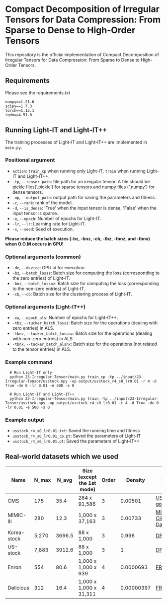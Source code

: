 # Compact Decomposition of Irregular Tensors for Data Compression: From Sparse to Dense to High-Order Tensors

This repository is the official implementation of Compact Decomposition of Irregular Tensors for Data Compression: From Sparse to Dense to High-Order Tensors.

## Requirements
Please see the requirements.txt
```
numpy==1.21.6
scipy==1.7.3
torch==1.13.1
tqdm==4.51.0
```

## Running Light-IT and Light-IT++
The training processes of Light-IT and Light-IT++ are implemented in ```main.py```.
### Positional argument
* `action`: `train_cp` when running only Light-IT, `train` when running Light-IT and Light-IT++.
* `-tp`, `--tensor_path`:  file path for an irregular tensor. A file should be pickle files('.pickle') for sparse tensors and numpy files ('.numpy') for dense tensors.
* `-op`, `--output_path`: output path for saving the parameters and fitness.
* `-r`, `--rank`: rank of the model.
* `-d`, `--is_dense`: 'True' when the input tensor is dense, 'False' when the input tensor is sparse.
* `-e`, `--epoch`: Number of epochs for Light-IT.
* `-lr`, `--lr`: Learning rate for Light-IT.
* `-s`, `--seed`: Seed of execution.

**Please reduce the batch sizes (-bz, -bnz, -cb, -tbz, -tbnz, and -tbnx) when O.O.M occurs in GPU!**
### Optional arguments (common)
* `-de`, `--device`: GPU id for execution.
* `-bz`, `--batch_lossz`: Batch size for computing the loss (corresponding to the zero entries) of Light-IT.
* `-bnz`, `--batch_lossnz`: Batch size for computing the loss (corresponding to the non-zero entries) of Light-IT.
* `-cb`, `--cb`: Batch size for the clustering process of Light-IT.

### Optional arguments (Light-IT++)
* `-ea`, `--epoch_als`: Number of epochs for Light-IT++.
* `-tbz`, `--tucker_batch_lossz`: Batch size for the operations (dealing with zero entries) in ALS.
* `-tbnz`, `--tucker_batch_lossnz`: Batch size for the operations (dealing with non-zero entries) in ALS.
* `-tbnx`, `--tucker_batch_alsnx`: Batch size for the operations (not related to the tensor entries) in ALS.

### Example command 
```
  # Run Light-IT only
  python 23-Irregular-Tensor/main.py train_cp -tp ../input/23-Irregular-Tensor/usstock.npy -op output/usstock_r4_s0_lr0.01 -r 4 -d True -de 0 -lr 0.01 -e 500 -s 0

  # Run Light-IT and Light-IT++
  python 23-Irregular-Tensor/main.py train -tp ../input/23-Irregular-Tensor/usstock.npy -op output/usstock_r4_s0_lr0.01 -r 4 -d True -de 0 -lr 0.01 -e 500 -s 0 
```

### Example output
* `usstock_r4_s0_lr0.01.txt`: Saved the running time and fitness
* `usstock_r4_s0_lr0.01_cp.pt`: Saved the parameters of Light-IT
* `usstock_r4_s0_lr0.01.pt`: Saved the parameters of Light-IT++


## Real-world datasets which we used
|Name|N_max|N_avg|Size (except the 1st mode)|Order|Density|Source|Download Link|
|-|-|-|-|-|-|-|-|
|CMS|175|35.4|284 x 91,586|3|0.00501|[US government](https://www.cms.gov/data-research/statistics-trends-and-reports/medicare-claims-synthetic-public-use-files/cms-2008-2010-data-entrepreneurs-synthetic-public-use-file-de-synpuf)|[Link](https://www.dropbox.com/scl/fi/v08po2cqscefhd4gxa0qa/cms.pickle?rlkey=a0dk7mval7s3n1cetpuotjwge&dl=0)| 
|MIMIC-III|280|12.3|1,000 x 37,163|3|0.00733|[MIMIC-III Clinical Database](https://physionet.org/content/mimiciii/1.4/)|[Link](https://www.dropbox.com/scl/fi/m306thilnzdbv9m76dgvk/mimic3.pickle?rlkey=em9mbyh81sqzp3dnhdave8ry9&dl=0)|
|Korea-stock|5,270|3696.5|88 x 1,000|3|0.998|[DPar2](https://datalab.snu.ac.kr/dpar2/)|[Link](https://www.dropbox.com/scl/fi/kvnhu9pst84230cb86qmg/kstock.npy?rlkey=nmk7v3n4s2gztrbizxdjxk2oo&dl=0)|
|US-stock|7,883|3912.6|88 x 1,000|3|1|[DPar2](https://datalab.snu.ac.kr/dpar2/)|[Link](https://www.dropbox.com/scl/fi/opmlfm2u7808hwhrjxzi4/usstock.npy?rlkey=jm61ntlcj0o78cupvwkyg5z96&dl=0)|
|Enron|554|80.6|1,000 x 1,000 x 939|4|0.0000693|[FROSTT](https://frostt.io/tensors/enron/)|[Link](https://www.dropbox.com/scl/fi/v3und62rvn90c37yeknr8/enron.pickle?rlkey=4i6derahcvl3xfl0mdiadv4pj&dl=0)|
|Delicious|312|16.4|1,000 x 1,000 x 31,311|4|0.00000397|[FROSTT](https://frostt.io/tensors/delicious/)|[Link](https://www.dropbox.com/scl/fi/9krclnckqh09qp0fmtun2/delicious.pickle?rlkey=t4t87oqqexclqoun69n5lsdek&dl=0)|
